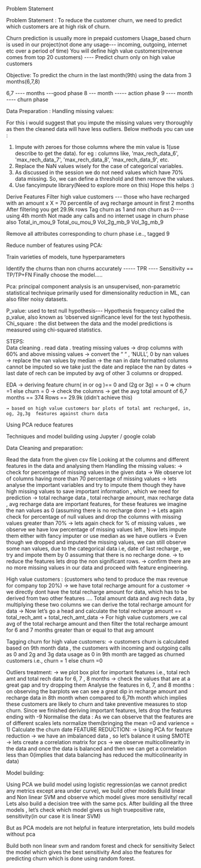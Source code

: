 Problem Statement
 

Problem Statement :
		To reduce the customer churn, we need to predict which customers are at high risk of churn.

Churn prediction is usually more in prepaid customers
Usage_based churn is used in our project(not done any usage--- incoming, outgoing, internet etc over a period of time)
You will define high value customers(revenue comes from top 20 customers) ----
Predict churn only on high value customers

Objective:  To predict the churn in the last month(9th) using the data from 3 months(6,7,8)

6,7  ---- months ---good phase
8     ---      month ----- action phase
9     ----  month ----  churn phase


Data Preparation  :
Handling missing values:

For this i would suggest that you impute the missing values very thoroughly as then the cleaned data will have less outliers. Below methods you can use :
1) Impute with zeroes for those columns where the min value is 1(use describe to get the data).
for eg : columns like, 'max_rech_data_6', 'max_rech_data_7', 'max_rech_data_8', 'max_rech_data_9', etc.
2) Replace the NaN values wisely for the case of categorical variables.
3) As discussed in the session we do not need values which have 70% data missing. So, we can define a threshold and then remove the values.
4) Use fancyimpute library(Need to explore more on this)
Hope this helps :) 


Derive Features
Filter high value customers --- those who have recharged with an amount x
      X = 70 percentile of avg recharge amount in first 2 months
       After filtering you get 29.9k  rows
Tag churn as 1 and non churn as 0---- using 4th month
Not made any calls and no internet usage in churn phase also
Total_in_mou_9
Total_ou_mou_9
Vol_2g_mb_9
Vol_3g_mb_9

Remove all attributes corresponding to churn phase i.e.., tagged 9

Reduce number of features using PCA:

Train varieties of models, tune hyperparameters
	

Identify the churns than non churns accurately ----- TPR ---- Sensitivity == TP/TP+FN
Finally choose the model…..


Pca:  principal component analysis is an unsupervised, non-parametric statistical technique primarily used for  dimensionality reduction in ML, can also filter noisy datasets.

P_value: used to test null hypothesis--- Hypothesis frequency called the p_value, also known as ‘observed significance level for the test hypothesis.
Chi_square : the dist between the data and the model predictions is measured using chi-squared statistics.

STEPS:  
Data cleaning
. read data
. treating missing values
→ drop columns with 60% and above missing values
→ convert the “ “ , ‘NULL’, 0 by nan values
→ replace the nan values by median
→ the nan in date formatted columns cannot be imputed so we take just the date and replace the nan by dates
→ last date of rech can be imputed by avg of other 3 columns  or dropped. 


EDA
→ deriving feature churn( in or og )== 0 and (2g or 3g) = = 0 ⇒  churn =1 else churn = 0
	→ check the columns
	→ get the avg total amount of 6,7 months == 374
Rows == 29.9k (didn’t achieve this)
	
	→ based on high value customers bar plots of total amt recharged, in, og, 2g,3g  features against churn data 
	
Using PCA reduce features
 



Techniques and model building using Jupyter / google colab

Data Cleaning and preparation: 

Read the data from the given csv file
Looking at the columns and different features in the data and analysing them
Handling the missing values: 
→ check for percentage of missing values in the given data
→ We observe lot of columns having more than 70 percentage of missing values
→ lets analyse the important variables and try to impute them though they have high missing values to save important information , which we need for prediction
→ total recharge data , total recharge amount, max recharge data , avg recharge data are important features, for these features we imagine the nan values as 0 (assuming there is no recharge done )
→ Lets again check for percentage of null values and drop the columns with missing values greater than 70%
→ lets again check for % of missing values , we observe we have low percentage of missing values left , Now lets impute them either with fancy imputer or use median as we have outliers
→ Even though we dropped and imputed the missing values, we can still observe some nan values, due to the categorical data i.e, date of last recharge , we try and impote them by 0 assuming that there is no recharge done.
→ to reduce the features lets drop the non significant rows.
→ confirm there are no more missing values in our data and proceed with feature engineering.

High value customers : (customers who tend to produce the max revenue for company top 20%)
→ we have total recharge amount for a customer 
→ we directly dont have the total recharge amount for data, which has to be derived from two other features …. Total amount data and avg rech data , by multiplying these two columns we can derive the total recharge amount for data
→ Now let’s go a head and calculate the total recharge amount == total_rech_amt + total_rech_amt_data
→ For high value customers ,we cal avg of the total recharge amount and then filter the total recharge amount for 6 and 7 months greater than or equal to that avg amount

Tagging churn for high value customers:
→ customers churn is calculated based on 9th month data , the customers with incoming and outgoing calls as 0 and 2g and 3g data usage as 0 in 9th month are tagged as churned customers i.e., churn = 1 else churn =0

Outliers treatment:
→ we plot box plot for important features i.e., total rech amt and total rech data for 6, 7 , 8 months
→ check the values that are at a great gap and try dropping them
Analyse the features in 6, 7, and 8 months :  on observing the barplots we can see a great dip in recharge amount and recharge data in 8th month when compared to 6,7th month which implies these customers are likely to churn and take preventive measures to stop churn.
Since we finished deriving important features, lets drop the features ending with -9
Normalise the data :   As we can observe that the features are of different scales lets normalize them(bringing the mean =0 and varience = 1)
Calculate the churn date
FEATURE REDUCTION:
→ Using PCA for feature reduction
→ we have an imbalanced data , so let’s balance it using SMOTE
→ lets create a correlation matrix for pcs
→ we observe multicollinearity   in the data and once the data is balanced and then we can get a correlation less than 0(implies that data balancing has reduced the multicolinearity in data)

Model building:

Using PCA we build model using logistic regression(as we cannot predict any metrics except area under curve), we build other models
Build linear and Non linear SVM and observe which model gives more sensitivity/ recall
Lets also build a decision tree with the same pcs.
After building all the three models , let’s check which model gives us high truepositive rate, sensitivity(in our case it is linear SVM)


But as PCA models are not helpful in feature interpretation, lets build models without pca

Build both non linear svm and random forest and check for sensitivity
Select the model which gives the best sensitivity
And also the features for predicting churn which is done using random forest.    
